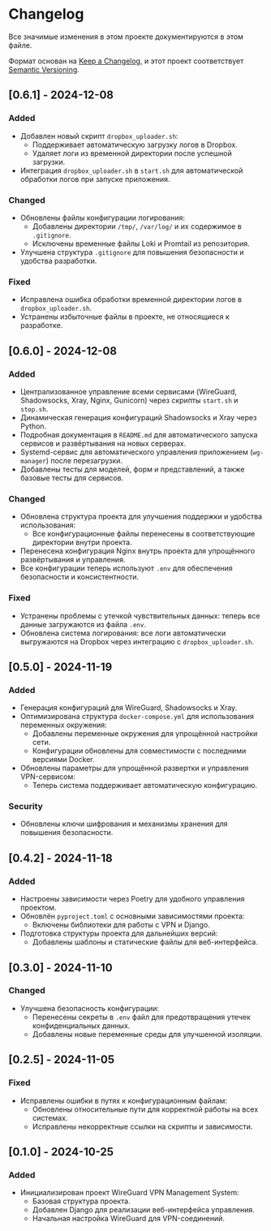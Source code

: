 # Changelog

Все значимые изменения в этом проекте документируются в этом файле.

Формат основан на [Keep a Changelog](https://keepachangelog.com/en/1.0.0/),
и этот проект соответствует [Semantic Versioning](https://semver.org/spec/v2.0.0.html).

## [0.6.1] - 2024-12-08
### Added
- Добавлен новый скрипт `dropbox_uploader.sh`:
  - Поддерживает автоматическую загрузку логов в Dropbox.
  - Удаляет логи из временной директории после успешной загрузки.
- Интеграция `dropbox_uploader.sh` в `start.sh` для автоматической обработки логов при запуске приложения.

### Changed
- Обновлены файлы конфигурации логирования:
  - Добавлены директории `/tmp/`, `/var/log/` и их содержимое в `.gitignore`.
  - Исключены временные файлы Loki и Promtail из репозитория.
- Улучшена структура `.gitignore` для повышения безопасности и удобства разработки.

### Fixed
- Исправлена ошибка обработки временной директории логов в `dropbox_uploader.sh`.
- Устранены избыточные файлы в проекте, не относящиеся к разработке.

## [0.6.0] - 2024-12-08
### Added
- Централизованное управление всеми сервисами (WireGuard, Shadowsocks, Xray, Nginx, Gunicorn) через скрипты `start.sh` и `stop.sh`.
- Динамическая генерация конфигураций Shadowsocks и Xray через Python.
- Подробная документация в `README.md` для автоматического запуска сервисов и развёртывания на новых серверах.
- Systemd-сервис для автоматического управления приложением (`wg-manager`) после перезагрузки.
- Добавлены тесты для моделей, форм и представлений, а также базовые тесты для сервисов.

### Changed
- Обновлена структура проекта для улучшения поддержки и удобства использования:
  - Все конфигурационные файлы перенесены в соответствующие директории внутри проекта.
- Перенесена конфигурация Nginx внутрь проекта для упрощённого развёртывания и управления.
- Все конфигурации теперь используют `.env` для обеспечения безопасности и консистентности.

### Fixed
- Устранены проблемы с утечкой чувствительных данных: теперь все данные загружаются из файла `.env`.
- Обновлена система логирования: все логи автоматически выгружаются на Dropbox через интеграцию с `dropbox_uploader.sh`.

## [0.5.0] - 2024-11-19
### Added
- Генерация конфигураций для WireGuard, Shadowsocks и Xray.
- Оптимизирована структура `docker-compose.yml` для использования переменных окружения:
  - Добавлены переменные окружения для упрощённой настройки сети.
  - Конфигурации обновлены для совместимости с последними версиями Docker.
- Обновлены параметры для упрощённой развертки и управления VPN-сервисом:
  - Теперь система поддерживает автоматическую конфигурацию.

### Security
- Обновлены ключи шифрования и механизмы хранения для повышения безопасности.

## [0.4.2] - 2024-11-18
### Added
- Настроены зависимости через Poetry для удобного управления проектом.
- Обновлён `pyproject.toml` с основными зависимостями проекта:
  - Включены библиотеки для работы с VPN и Django.
- Подготовка структуры проекта для дальнейших версий:
  - Добавлены шаблоны и статические файлы для веб-интерфейса.

## [0.3.0] - 2024-11-10
### Changed
- Улучшена безопасность конфигурации:
  - Перенесены секреты в `.env` файл для предотвращения утечек конфиденциальных данных.
  - Добавлены новые переменные среды для улучшенной изоляции.

## [0.2.5] - 2024-11-05
### Fixed
- Исправлены ошибки в путях к конфигурационным файлам:
  - Обновлены относительные пути для корректной работы на всех системах.
  - Исправлены некорректные ссылки на скрипты и зависимости.

## [0.1.0] - 2024-10-25
### Added
- Инициализирован проект WireGuard VPN Management System:
  - Базовая структура проекта.
  - Добавлен Django для реализации веб-интерфейса управления.
  - Начальная настройка WireGuard для VPN-соединений.